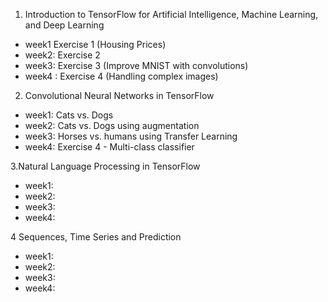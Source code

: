 <Programming Assignment>

1. Introduction to TensorFlow for Artificial Intelligence, Machine Learning, and Deep Learning
 - week1 Exercise 1 (Housing Prices)
 - week2: Exercise 2
 - week3: Exercise 3 (Improve MNIST with convolutions)
 - week4 : Exercise 4 (Handling complex images)


2. Convolutional Neural Networks in TensorFlow
 - week1: Cats vs. Dogs
 - week2: Cats vs. Dogs using augmentation
 - week3: Horses vs. humans using Transfer Learning
 - week4: Exercise 4 - Multi-class classifier
 
 3.Natural Language Processing in TensorFlow
  - week1:
 - week2:
 - week3:
 - week4:
 
 4 Sequences, Time Series and Prediction
 - week1:
 - week2:
 - week3:
 - week4:
 
